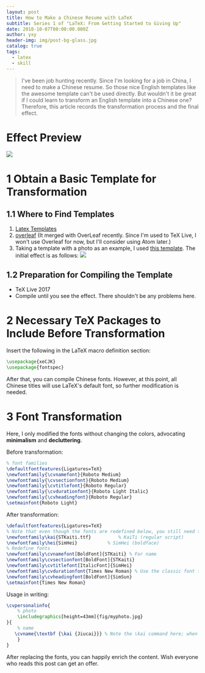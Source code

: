 ```yaml
---
layout: post
title: How to Make a Chinese Resume with LaTeX 
subtitle: Series 1 of "LaTeX: From Getting Started to Giving Up"
date: 2018-10-07T00:00:00.000Z
author: yxy
header-img: img/post-bg-glass.jpg
catalog: true
tags:
  - latex
  - skill
---
```


> I've been job hunting recently. Since I'm looking for a job in China, I need to make a Chinese resume. So those nice English templates like the awesome template can't be used directly. But wouldn't it be great if I could learn to transform an English template into a Chinese one? Therefore, this article records the transformation process and the final effect.

# Effect Preview

![](/img/post-fig-vague.png)

# 1 Obtain a Basic Template for Transformation

## 1.1 Where to Find Templates

1. [Latex Templates](http://www.latextemplates.com/)
2. [overleaf](https://www.overleaf.com/gallery/tagged/cv) (It merged with OverLeaf recently. Since I'm used to TeX Live, I won't use Overleaf for now, but I'll consider using Atom later.)
3. Taking a template with a photo as an example, I used [this template](https://www.overleaf.com/latex/templates/1-dot-5-column-cv/rpcbqtrsgbxm). The initial effect is as follows: ![](https://429d5421843ead24b185-b347df14968347461fc7265222280b54.ssl.cf5.rackcdn.com/gallery-images/6e08cc48d800e2a5108a7d9893d959bb584f20f0.jpeg)

## 1.2 Preparation for Compiling the Template

- TeX Live 2017
- Compile until you see the effect. There shouldn't be any problems here.

# 2 Necessary TeX Packages to Include Before Transformation

Insert the following in the LaTeX macro definition section:

```latex
\usepackage{xeCJK}
\usepackage{fontspec}
```

After that, you can compile Chinese fonts. However, at this point, all Chinese titles will use LaTeX's default font, so further modification is needed.

# 3 Font Transformation

Here, I only modified the fonts without changing the colors, advocating **minimalism** and **decluttering**.

Before transformation:

```latex
% font families
\defaultfontfeatures{Ligatures=TeX}
\newfontfamily{\cvnamefont}{Roboto Medium}
\newfontfamily{\cvsectionfont}{Roboto Medium}
\newfontfamily{\cvtitlefont}{Roboto Regular}
\newfontfamily{\cvdurationfont}{Roboto Light Italic}
\newfontfamily{\cvheadingfont}{Roboto Regular}
\setmainfont{Roboto Light}
```

After transformation:

```latex
\defaultfontfeatures{Ligatures=TeX}
% Note that even though the fonts are redefined below, you still need to use custom commands when writing to apply the fonts
\newfontfamily\kai{STKaiti.ttf}          % KaiTi (regular script)
\newfontfamily\hei{SimHei}           % SimHei (boldface)
% Redefine fonts
\newfontfamily\cvnamefont[BoldFont]{STKaiti} % For name
\newfontfamily\cvsectionfont[BoldFont]{STKaiti}
\newfontfamily\cvtitlefont[ItalicFont]{SimHei}
\newfontfamily\cvdurationfont{Times New Roman} % Use the classic font for numbers
\newfontfamily\cvheadingfont[BoldFont]{SimSun}
\setmainfont{Times New Roman}
```

Usage in writing:

```latex
\cvpersonalinfo{
    % photo
    \includegraphics[height=43mm]{fig/myphoto.jpg}
}{
    % name
   \cvname{\textbf {\kai {Jiucai}}} % Note the \kai command here; when you need to use a non-system default font, you have to use a custom command
    }
}
```

After replacing the fonts, you can happily enrich the content. Wish everyone who reads this post can get an offer.
